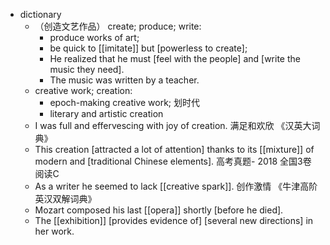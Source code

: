 - dictionary 
    - （创造文艺作品） create; produce; write:
        - produce works of art;
        - be quick to [[imitate]] but [powerless to create];
        - He realized that he must [feel with the people] and [write the music they need].
        - The music was written by a teacher.
    - creative work; creation:
        - epoch-making creative work; 划时代
        - literary and artistic creation
    - I was full and effervescing with joy of creation. 满足和欢欣 《汉英大词典》
    - This creation [attracted a lot of attention] thanks to its [[mixture]] of modern and [traditional Chinese elements]. 高考真题- 2018 全国3卷 阅读C
    - As a writer he seemed to lack [[creative spark]]. 创作激情 《牛津高阶英汉双解词典》
    - Mozart composed his last [[opera]] shortly [before he died]. 
    - The [[exhibition]] [provides evidence of] [several new directions] in her work. 

